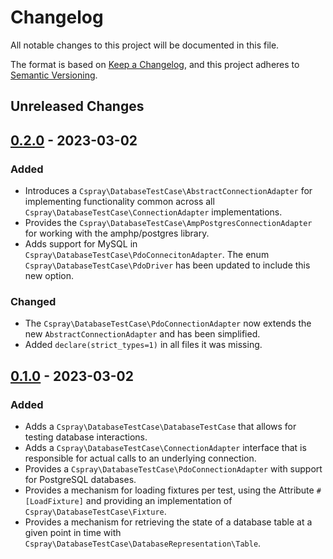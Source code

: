 # Changelog

All notable changes to this project will be documented in this file.

The format is based on [Keep a Changelog](https://keepachangelog.com/en/1.0.0/),
and this project adheres to [Semantic Versioning](https://semver.org/spec/v2.0.0.html).

## Unreleased Changes

## [0.2.0](https://github.com/cspray/database-test-case/releases/tag/0.2.0) - 2023-03-02

### Added

- Introduces a `Cspray\DatabaseTestCase\AbstractConnectionAdapter` for implementing functionality common across all `Cspray\DatabaseTestCase\ConnectionAdapter` implementations.
- Provides the `Cspray\DatabaseTestCase\AmpPostgresConnectionAdapter` for working with the amphp/postgres library.
- Adds support for MySQL in `Cspray\DatabaseTestCase\PdoConnecitonAdapter`. The enum `Cspray\DatabaseTestCase\PdoDriver` has been updated to include this new option.

### Changed

- The `Cspray\DatabaseTestCase\PdoConnectionAdapter` now extends the new `AbstractConnectionAdapter` and has been simplified.
- Added `declare(strict_types=1)` in all files it was missing.

## [0.1.0](https://github.com/cspray/database-test-case/releases/tag/0.1.0) - 2023-03-02

### Added

- Adds a `Cspray\DatabaseTestCase\DatabaseTestCase` that allows for testing database interactions.
- Adds a `Cspray\DatabaseTestCase\ConnectionAdapter` interface that is responsible for actual calls to an underlying connection.
- Provides a `Cspray\DatabaseTestCase\PdoConnectionAdapter` with support for PostgreSQL databases.
- Provides a mechanism for loading fixtures per test, using the Attribute `#[LoadFixture]` and providing an implementation of `Cspray\DatabaseTestCase\Fixture`.
- Provides a mechanism for retrieving the state of a database table at a given point in time with `Cspray\DatabaseTestCase\DatabaseRepresentation\Table`.